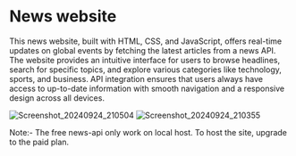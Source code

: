 # News website

This news website, built with HTML, CSS, and JavaScript, offers real-time updates on global events by fetching the latest articles from a news API. 
The website provides an intuitive interface for users to browse headlines, search for specific topics, and explore various categories like technology, sports, and business. 
API integration ensures that users always have access to up-to-date information with smooth navigation and a responsive design across all devices.




![Screenshot_20240924_210504](https://github.com/user-attachments/assets/cbb175a6-3c56-4108-90bb-924895f5637a)
![Screenshot_20240924_210355](https://github.com/user-attachments/assets/dacac999-c8f0-400c-ab2f-fc48a24c6a4e)




Note:- The free news-api only work on local host. To host the site, upgrade to the paid plan.
